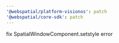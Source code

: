 ```yaml
---
'@webspatial/platform-visionos': patch
'@webspatial/core-sdk': patch
---
```


fix SpatialWindowComponent.setstyle error
